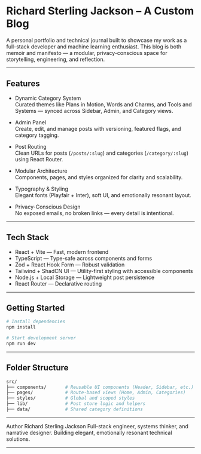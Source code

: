 # Richard Sterling Jackson – A Custom Blog

A personal portfolio and technical journal built to showcase my work as a full-stack developer and machine learning enthusiast. This blog is both memoir and manifesto — a modular, privacy-conscious space for storytelling, engineering, and reflection.

---

## Features

- Dynamic Category System  
  Curated themes like Plans in Motion, Words and Charms, and Tools and Systems — synced across Sidebar, Admin, and Category views.

- Admin Panel  
  Create, edit, and manage posts with versioning, featured flags, and category tagging.

- Post Routing  
  Clean URLs for posts (`/posts/:slug`) and categories (`/category/:slug`) using React Router.

- Modular Architecture  
  Components, pages, and styles organized for clarity and scalability.

- Typography & Styling  
  Elegant fonts (Playfair + Inter), soft UI, and emotionally resonant layout.

- Privacy-Conscious Design  
  No exposed emails, no broken links — every detail is intentional.

---

## Tech Stack

- React + Vite — Fast, modern frontend
- TypeScript — Type-safe across components and forms
- Zod + React Hook Form — Robust validation
- Tailwind + ShadCN UI — Utility-first styling with accessible components
- Node.js + Local Storage — Lightweight post persistence
- React Router — Declarative routing

---

## Getting Started

```bash
# Install dependencies
npm install

# Start development server
npm run dev
```

---

## Folder Structure

```bash
src/
├── components/       # Reusable UI components (Header, Sidebar, etc.)
├── pages/            # Route-based views (Home, Admin, Categories)
├── styles/           # Global and scoped styles
├── lib/              # Post store logic and helpers
├── data/             # Shared category definitions
```

---

Author
Richard Sterling Jackson Full-stack engineer, systems thinker, and narrative designer. Building elegant, emotionally resonant technical solutions.

---
